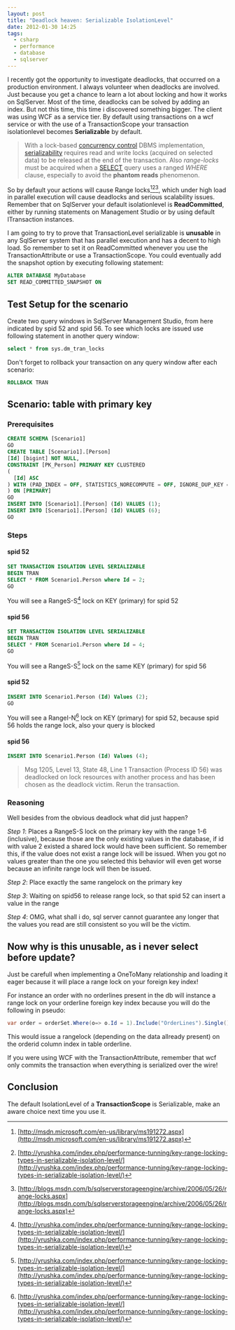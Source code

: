 ```yaml
---
layout: post
title: "Deadlock heaven: Serializable IsolationLevel"
date: 2012-01-30 14:25
tags:
  - csharp
  - performance
  - database
  - sqlserver
---
```


I recently got the opportunity to investigate deadlocks, that occurred on a production environment. I always volunteer when deadlocks are involved. Just because you get a chance to learn a lot about locking and how it works on SqlServer. Most of the time, deadlocks can be solved by adding an index. But not this time, this time i discovered something bigger. The client was using WCF as a service tier. By default using transactions on a wcf service or with the use of a TransactionScope your transaction isolationlevel becomes **Serializable** by default.

> With a lock-based <a title="Concurrency control" href="http://en.wikipedia.org/wiki/Concurrency_control">concurrency control</a> DBMS implementation, <a title="Serializability" href="http://en.wikipedia.org/wiki/Serializability">serializability</a> requires read and write locks (acquired on selected data) to be released at the end of the transaction. Also <em>range-locks</em> must be acquired when a <a title="SELECT" href="http://en.wikipedia.org/wiki/SELECT">SELECT</a> query uses a ranged <em>WHERE</em> clause, especially to avoid the **phantom reads** phenomenon.

So by default your actions will cause Range locks[^1][^2][^3], which under high load in parallel execution will cause deadlocks and serious scalability issues. Remember that on SqlServer your default isolationlevel is **ReadCommitted**, either by running statements on Management Studio or by using default ITransaction instances.

I am going to try to prove that TransactionLevel serializable is **unusable** in any SqlServer system that has parallel execution and has a decent to high load. So remember to set it on ReadCommitted whenever you use the TransactionAttribute or use a TransactionScope. You could eventually add the snapshot option by executing following statement:

```sql
ALTER DATABASE MyDatabase
SET READ_COMMITTED_SNAPSHOT ON
```

## Test Setup for the scenario

Create two query windows in SqlServer Management Studio, from here indicated by spid 52 and spid 56.
To see which locks are issued use following statement in another query window:

```sql
select * from sys.dm_tran_locks
```

Don't forget to rollback your transaction on any query window after each scenario:

```sql
ROLLBACK TRAN
```

## Scenario: table with primary key

### Prerequisites

```sql
CREATE SCHEMA [Scenario1]
GO
CREATE TABLE [Scenario1].[Person]
[Id] [bigint] NOT NULL,
CONSTRAINT [PK_Person] PRIMARY KEY CLUSTERED
(
  [Id] ASC
) WITH (PAD_INDEX = OFF, STATISTICS_NORECOMPUTE = OFF, IGNORE_DUP_KEY = OFF, ALLOW_ROW_LOCKS = ON, ALLOW_PAGE_LOCKS = ON) ON [PRIMARY]
) ON [PRIMARY]
GO
INSERT INTO [Scenario1].[Person] (Id) VALUES (1);
INSERT INTO [Scenario1].[Person] (Id) VALUES (6);
GO
```

### Steps

#### spid 52

```sql
SET TRANSACTION ISOLATION LEVEL SERIALIZABLE
BEGIN TRAN
SELECT * FROM Scenario1.Person where Id = 2;
GO
```

You will see a RangeS-S[^2] lock on KEY (primary) for spid 52

#### spid 56

```sql
SET TRANSACTION ISOLATION LEVEL SERIALIZABLE
BEGIN TRAN
SELECT * FROM Scenario1.Person where Id = 4;
GO
```

You will see a RangeS-S[^2] lock on the same KEY (primary) for spid 56

#### spid 52

```sql
INSERT INTO Scenario1.Person (Id) Values (2);
GO
```

You will see a RangeI-N[^2] lock on KEY (primary) for spid 52, because spid 56 holds the range lock, also your query is blocked

#### spid 56

```sql
INSERT INTO Scenario1.Person (Id) Values (4);
```

> Msg 1205, Level 13, State 48, Line 1
> Transaction (Process ID 56) was deadlocked on lock resources with another process and has been chosen as the deadlock victim. Rerun the transaction.

### Reasoning

Well besides from the obvious deadlock what did just happen?

_Step 1_: Places a RangeS-S lock on the primary key with the range 1-6 (inclusive), because those are the only existing values in the database, if id with value 2 existed a shared lock would have been sufficient. So remember this, if the value does not exist a range lock will be issued. When you got no values greater than the one you selected this behavior will even get worse because an infinite range lock will then be issued.

_Step 2_: Place exactly the same rangelock on the primary key

_Step 3_: Waiting on spid56 to release range lock, so that spid 52 can insert a value in the range

_Step 4_: OMG, what shall i do, sql server cannot guarantee any longer that the values you read are still consistent so you will be the victim.

## Now why is this unusable, as i never select before update?

Just be carefull when implementing a OneToMany relationship and loading it eager because it will place a range lock on your foreign key index!

For instance an order with no orderlines present in the db will instance a range lock on your orderline foreign key index because you will do the following in pseudo:

```csharp
var order = orderSet.Where(o=> o.Id = 1).Include("OrderLines").Single();
```

This would issue a rangelock (depending on the data allready present) on the orderid column index in table orderline.

If you were using WCF with the TransactionAttribute, remember that wcf only commits the transaction when everything is serialized over the wire!

## Conclusion

The default IsolationLevel of a **TransactionScope** is Serializable, make an aware choice next time you use it.

[^1]: [http://msdn.microsoft.com/en-us/library/ms191272.aspx](http://msdn.microsoft.com/en-us/library/ms191272.aspx)
[^2]: [http://yrushka.com/index.php/performance-tunning/key-range-locking-types-in-serializable-isolation-level/](http://yrushka.com/index.php/performance-tunning/key-range-locking-types-in-serializable-isolation-level/)
[^3]: [http://blogs.msdn.com/b/sqlserverstorageengine/archive/2006/05/26/range-locks.aspx](http://blogs.msdn.com/b/sqlserverstorageengine/archive/2006/05/26/range-locks.aspx)

